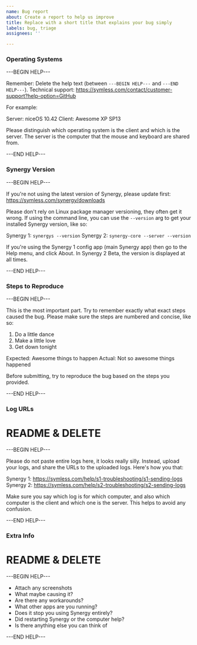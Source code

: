 ```yaml
---
name: Bug report
about: Create a report to help us improve
title: Replace with a short title that explains your bug simply
labels: bug, triage
assignees: ''

---
```


### Operating Systems ###

---BEGIN HELP---

Remember: Delete the help text (between `---BEGIN HELP---` and `---END HELP---`).
Technical support: https://symless.com/contact/customer-support?help-option=GitHub

For example:

Server: niceOS 10.42
Client: Awesome XP SP13

Please distinguish which operating system is the client and which is the server. The server is the computer that the mouse and keyboard are shared from.

---END HELP---

### Synergy Version ###

---BEGIN HELP---

If you're not using the latest version of Synergy, please update first:
https://symless.com/synergy/downloads

Please don't rely on Linux package manager versioning, they often get it wrong. If using the command line, you can use the `--version` arg to get your installed Synergy version, like so:

Synergy 1: `synergys --version`
Synergy 2: `synergy-core --server --version`

If you're using the Synergy 1 config app (main Synergy app) then go to the Help menu, and click About. In Synergy 2 Beta, the version is displayed at all times.

---END HELP---

### Steps to Reproduce ###

---BEGIN HELP---

This is the most important part. Try to remember exactly what exact steps caused the bug. Please make sure the steps are numbered and concise, like so:

1. Do a little dance
2. Make a little love
3. Get down tonight

Expected: Awesome things to happen
Actual: Not so awesome things happened

Before submitting, try to reproduce the bug based on the steps you provided.

---END HELP---

### Log URLs ###

# README & DELETE #

---BEGIN HELP---

Please do not paste entire logs here, it looks really silly. Instead, upload your logs, and share the URLs to the uploaded logs. Here's how you that:

Synergy 1: https://symless.com/help/s1-troubleshooting/s1-sending-logs
Synergy 2: https://symless.com/help/s2-troubleshooting/s2-sending-logs

Make sure you say which log is for which computer, and also which computer is the client and which one is the server. This helps to avoid any confusion.

---END HELP---

### Extra Info ###

# README & DELETE #

---BEGIN HELP---

* Attach any screenshots
* What maybe causing it?
* Are there any workarounds?
* What other apps are you running?
* Does it stop you using Synergy entirely?
* Did restarting Synergy or the computer help?
* Is there anything else you can think of

---END HELP---
